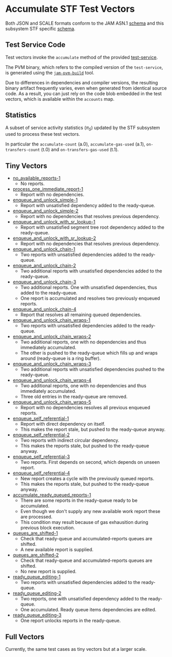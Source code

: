 # Accumulate STF Test Vectors

Both JSON and SCALE formats conform to the JAM ASN.1 [schema](../jam-types-asn/jam-types.asn)
and this subsystem STF specific [schema](./accumulate.asn).

## Test Service Code

Test vectors invoke the `accumulate` method of the provided [test-service](./test-service).  

The PVM binary, which refers to the compiled version of the `test-service`, is
generated using the [`jam-pvm-build`](https://crates.io/crates/jam-pvm-build)
tool.

Due to differences in dependencies and compiler versions, the resulting binary
artifact frequently varies, even when generated from identical source code. As
a result, you can just rely on the code blob embedded in the test vectors, which
is available within the `accounts` map.

## Statistics

A subset of service activity statistics ($π_S$) updated by the STF subsystem used
to process these test vectors.

In particular the `accumulate-count` (a.0), `accumulate-gas-used` (a.1),
`on-transfers-count` (t.0) and `on-transfers-gas-used` (t.1).

## Tiny Vectors
 
- [no_available_reports-1](./tiny/no_available_reports-1.json)
  - No reports.
- [process_one_immediate_report-1](./tiny/process_one_immediate_report-1.json)
  - Report with no dependencies.
- [enqueue_and_unlock_simple-1](./tiny/enqueue_and_unlock_simple-1.json)
  - Report with unsatisfied dependency added to the ready-queue.
- [enqueue_and_unlock_simple-2](./tiny/enqueue_and_unlock_simple-2.json)
  - Report with no dependencies that resolves previous dependency.
- [enqueue_and_unlock_with_sr_lookup-1](./tiny/enqueue_and_unlock_with_sr_lookup-1.json)
  - Report with unsatisfied segment tree root dependency added to the ready-queue.
- [enqueue_and_unlock_with_sr_lookup-2](./tiny/enqueue_and_unlock_with_sr_lookup-2.json)
  - Report with no dependencies that resolves previous dependency.
- [enqueue_and_unlock_chain-1](./tiny/enqueue_and_unlock_chain-1.json)
  - Two reports with unsatisfied dependencies added to the ready-queue.
- [enqueue_and_unlock_chain-2](./tiny/enqueue_and_unlock_chain-2.json)
  - Two additional reports with unsatisfied dependencies added to the ready-queue.
- [enqueue_and_unlock_chain-3](./tiny/enqueue_and_unlock_chain-3.json)
  - Two additional reports. One with unsatisfied dependencies, thus added to the ready-queue.
  - One report is accumulated and resolves two previously enqueued reports.
- [enqueue_and_unlock_chain-4](./tiny/enqueue_and_unlock_chain-4.json)
  - Report that resolves all remaining queued dependencies.
- [enqueue_and_unlock_chain_wraps-1](./tiny/enqueue_and_unlock_chain_wraps-1.json)
  - Two reports with unsatisfied dependencies added to the ready-queue.
- [enqueue_and_unlock_chain_wraps-2](./tiny/enqueue_and_unlock_chain_wraps-2.json)
  - Two additional reports, one with no dependencies and thus immediately accumulated.
  - The other is pushed to the ready-queue which fills up and wraps around
    (ready-queue is a ring buffer).
- [enqueue_and_unlock_chain_wraps-3](./tiny/enqueue_and_unlock_chain_wraps-3.json)
  - Two additional reports with unsatisfied dependencies pushed to the ready-queue.
- [enqueue_and_unlock_chain_wraps-4](./tiny/enqueue_and_unlock_chain_wraps-4.json)
  - Two additional reports, one with no dependencies and thus immediately accumulated.
  - Three old entries in the ready-queue are removed.
- [enqueue_and_unlock_chain_wraps-5](./tiny/enqueue_and_unlock_chain_wraps-5.json)
  - Report with no dependencies resolves all previous enqueued reports.
- [enqueue_self_referential-1](./tiny/enqueue_self_referential-1.json)
  - Report with direct dependency on itself.
  - This makes the report stale, but pushed to the ready-queue anyway.
- [enqueue_self_referential-2](./tiny/enqueue_self_referential-2.json)
  - Two reports with indirect circular dependency.
  - This makes the reports stale, but pushed to the ready-queue anyway.
- [enqueue_self_referential-3](./tiny/enqueue_self_referential-3.json)
  - Two reports. First depends on second, which depends on unseen report.
- [enqueue_self_referential-4](./tiny/enqueue_self_referential-4.json)
  - New report creates a cycle with the previously queued reports.
  - This makes the reports stale, but pushed to the ready-queue anyway.
- [accumulate_ready_queued_reports-1](./tiny/accumulate_ready_queued_reports-1.json)
  - There are some reports in the ready-queue ready to be accumulated.
  - Even though we don't supply any new available work report these are processed.
  - This condition may result because of gas exhausition during previous block execution.
- [queues_are_shifted-1](./tiny/queues_are_shifted-1.json)
  - Check that ready-queue and accumulated-reports queues are shifted.
  - A new available report is supplied.
- [queues_are_shifted-2](./tiny/queues_are_shifted-2.json)
  - Check that ready-queue and accumulated-reports queues are shifted.
  - No new report is supplied.
- [ready_queue_editing-1](./tiny/ready_queue_editing-1.json)
  - Two reports with unsatisfied dependencies added to the ready-queue.
- [ready_queue_editing-2](./tiny/ready_queue_editing-2.json)
  - Two reports, one with unsatisfied dependency added to the ready-queue.
  - One accumulated. Ready queue items dependencies are edited.
- [ready_queue_editing-3](./tiny/ready_queue_editing-3.json)
  - One report unlocks reports in the ready-queue.

## Full Vectors

Currently, the same test cases as tiny vectors but at a larger scale.
